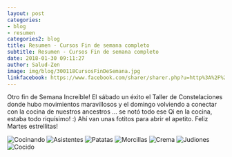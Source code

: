 ```yaml
---
layout: post
categories:
- blog
- resumen
categories2: blog
title: Resumen - Cursos Fin de semana completo
subtitle: Resumen - Cursos Fin de semana completo
date: 2018-01-30 09:11:27
author: Salud-Zen
image: img/blog/300118CursosFinDeSemana.jpg
linkfacebook: https://www.facebook.com/sharer/sharer.php?u=http%3A%2F%2Fwww.salud-zen.com%2Fblog%2F2018%2F01%2F30%2FCursos-FinSemanaCompleto.html&amp;src=sdkpreparse
---
```

Otro fin de Semana Increíble! El sábado un éxito el Taller de Constelaciones donde hubo movimientos maravillosos y el domingo volviendo a conectar con la cocina de nuestros ancestros ... se notó todo ese Qi en la cocina, estaba todo riquísimo! :) Ahí van unas fotitos para abrir el apetito. Feliz Martes estrellitas!

![Cocinando][img1]
![Asistentes][img2]
![Patatas][img3]
![Morcillas][img4]
![Crema][img5]
![Judiones][img6]
![Cocido][img7]





[img1]: {{site.url}}{{site.baseurl}}/img/blog/300118ManosAlaMasa.jpg "Cocinando"

[img2]: {{site.url}}{{site.baseurl}}/img/blog/300118Grupo.jpg "AsistentesCurso"

[img3]:{{site.url}}{{site.baseurl}}/img/blog/300118torreznos.jpg "Patatas revolconas con sus torreznitos especiales"
[img4]:{{site.url}}{{site.baseurl}}/img/blog/300118Morcilla.jpg "Las morcillitas del cocido... receta estrella"
[img5]:{{site.url}}{{site.baseurl}}/img/blog/300118CremaCatalana.jpg "Crema Catalana"
[img6]:{{site.url}}{{site.baseurl}}/img/blog/300118Judiones.jpg "Judiones con Almejas y Pulpo"
[img7]:{{site.url}}{{site.baseurl}}/img/blog/300118Cocido.jpg "Cocido, nos falta la sopita.. pero es que la devoraron..."
